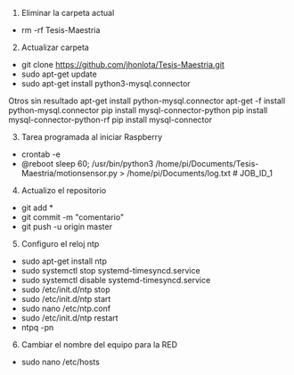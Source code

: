 1. Eliminar la carpeta actual
- rm -rf Tesis-Maestria

2. Actualizar carpeta
- git clone https://github.com/jhonlota/Tesis-Maestria.git
- sudo apt-get update
- sudo apt-get install python3-mysql.connector

Otros sin resultado
apt-get install python-mysql.connector
apt-get -f install python-mysql.connector
pip install mysql-connector-python
pip install mysql-connector-python-rf
pip install mysql-connector

3. Tarea programada al iniciar Raspberry
- crontab -e
- @reboot sleep 60; /usr/bin/python3 /home/pi/Documents/Tesis-Maestria/motionsensor.py  > /home/pi/Documents/log.txt # JOB_ID_1

4. Actualizo el repositorio
- git add *
- git commit -m "comentario"
- git push -u origin master

5. Configuro el reloj ntp
- sudo apt-get install ntp
- sudo systemctl stop systemd-timesyncd.service
- sudo systemctl disable systemd-timesyncd.service
- sudo /etc/init.d/ntp stop
- sudo /etc/init.d/ntp start
- sudo nano /etc/ntp.conf
- sudo /etc/init.d/ntp restart
- ntpq -pn

6. Cambiar el nombre del equipo para la RED
- sudo nano /etc/hosts




